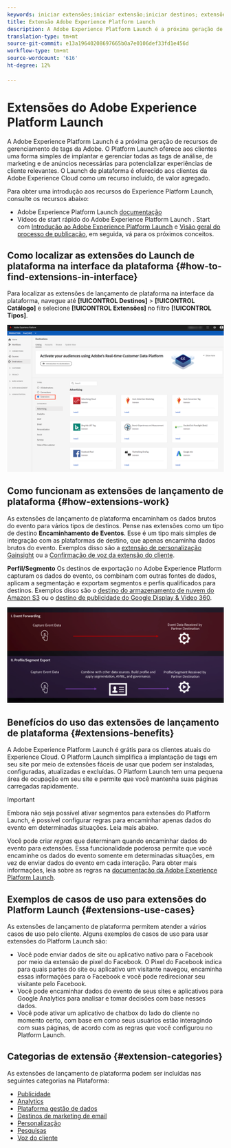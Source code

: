 ```yaml
---
keywords: iniciar extensões;iniciar extensão;iniciar destinos; extensões de inicialização da plataforma;extensão de lançamento da plataforma;destinos de inicialização da plataforma
title: Extensão Adobe Experience Platform Launch
description: A Adobe Experience Platform Launch é a próxima geração de recursos de gerenciamento de tags da Adobe. O Platform Launch oferece aos clientes uma forma simples de implantar e gerenciar todas as tags de análise, de marketing e de anúncios necessárias para potencializar experiências de cliente relevantes.
translation-type: tm+mt
source-git-commit: e13a19640208697665b0a7e0106def33fd1e456d
workflow-type: tm+mt
source-wordcount: '616'
ht-degree: 12%

---
```



# Extensões do Adobe Experience Platform Launch

A Adobe Experience Platform Launch é a próxima geração de recursos de gerenciamento de tags da Adobe. O Platform Launch oferece aos clientes uma forma simples de implantar e gerenciar todas as tags de análise, de marketing e de anúncios necessárias para potencializar experiências de cliente relevantes. O Launch de plataforma é oferecido aos clientes da Adobe Experience Cloud como um recurso incluído, de valor agregado.

Para obter uma introdução aos recursos do Experience Platform Launch, consulte os recursos abaixo:
- Adobe Experience Platform Launch [documentação](https://docs.adobe.com/content/help/pt-BR/experience-cloud/user-guides/home.translate.html)
- Vídeos de start rápido do Adobe Experience Platform Launch [](https://experienceleague.adobe.com/docs/launch/using/intro/get-started/videos.html?). Start com [Introdução ao Adobe Experience Platform Launch](https://www.youtube.com/embed/rwqqkG1SERU) e [Visão geral do processo de publicação](https://helpx.adobe.com/br/analytics/how-to/adobe-launch-publishing-process.html), em seguida, vá para os próximos conceitos.

## Como localizar as extensões do Launch de plataforma na interface da plataforma {#how-to-find-extensions-in-interface}

Para localizar as extensões de lançamento de plataforma na interface da plataforma, navegue até **[!UICONTROL Destinos]** > **[!UICONTROL Catálogo]** e selecione **[!UICONTROL Extensões]** no filtro **[!UICONTROL Tipos]**.

![Filtro de extensões na interface](../../assets/catalog/launch-extensions/filter.png)

## Como funcionam as extensões de lançamento de plataforma {#how-extensions-work}

As extensões de lançamento de plataforma encaminham os dados brutos do evento para vários tipos de destinos. Pense nas extensões como um tipo de destino **Encaminhamento de Eventos**. Esse é um tipo mais simples de integração com as plataformas de destino, que apenas encaminha dados brutos do evento. Exemplos disso são a [extensão de personalização Gainsight](../personalization/gainsight.md) ou a [Confirmação de voz da extensão do cliente](../voice/confirmit-digital-feedback.md).

**Perfil/Segmento** Os destinos de exportação no Adobe Experience Platform capturam os dados do evento, os combinam com outras fontes de dados, aplicam a segmentação e exportam segmentos e perfis qualificados para destinos. Exemplos disso são o [destino do armazenamento de nuvem do Amazon S3](../cloud-storage/amazon-s3.md) ou o [destino de publicidade do Google Display &amp; Video 360](../advertising/google-dv360.md).

![extensões de Experience Platform Launch em relação a outros destinos](../../assets/common/launch-and-other-destinations.png)

## Benefícios do uso das extensões de lançamento de plataforma {#extensions-benefits}

A Adobe Experience Platform Launch é grátis para os clientes atuais do Experience Cloud. O Platform Launch simplifica a implantação de tags em seu site por meio de extensões fáceis de usar que podem ser instaladas, configuradas, atualizadas e excluídas. O Platform Launch tem uma pequena área de ocupação em seu site e permite que você mantenha suas páginas carregadas rapidamente.

>[!IMPORTANT]
>
>Embora não seja possível ativar segmentos para extensões do Platform Launch, é possível configurar regras para encaminhar apenas dados do evento em determinadas situações. Leia mais abaixo.

Você pode criar *regras* que determinam quando encaminhar dados do evento para extensões. Essa funcionalidade poderosa permite que você encaminhe os dados do evento somente em determinadas situações, em vez de enviar dados do evento em cada interação. Para obter mais informações, leia sobre as regras na [documentação da Adobe Experience Platform Launch](https://experienceleague.adobe.com/docs/launch/using/reference/manage-resources/rules.html).

## Exemplos de casos de uso para extensões do Platform Launch {#extensions-use-cases}

As extensões de lançamento de plataforma permitem atender a vários casos de uso pelo cliente. Alguns exemplos de casos de uso para usar extensões do Platform Launch são:

- Você pode enviar dados de site ou aplicativo nativo para o Facebook por meio da extensão de pixel do Facebook. O Pixel do Facebook indica para quais partes do site ou aplicativo um visitante navegou, encaminha essas informações para o Facebook e você pode redirecionar seu visitante pelo Facebook.
- Você pode encaminhar dados do evento de seus sites e aplicativos para Google Analytics para analisar e tomar decisões com base nesses dados.
- Você pode ativar um aplicativo de chatbox do lado do cliente no momento certo, com base em como seus usuários estão interagindo com suas páginas, de acordo com as regras que você configurou no Platform Launch.

## Categorias de extensão {#extension-categories}

As extensões de lançamento de plataforma podem ser incluídas nas seguintes categorias na Plataforma:

- [Publicidade](../advertising/overview.md)
- [Analytics](../analytics/overview.md)
- [Plataforma gestão de dados](../data-management/overview.md)
- [Destinos de marketing de email](../email-marketing/overview.md)
- [Personalização](../personalization/overview.md)
- [Pesquisas](../survey/overview.md)
- [Voz do cliente](../voice/overview.md)
